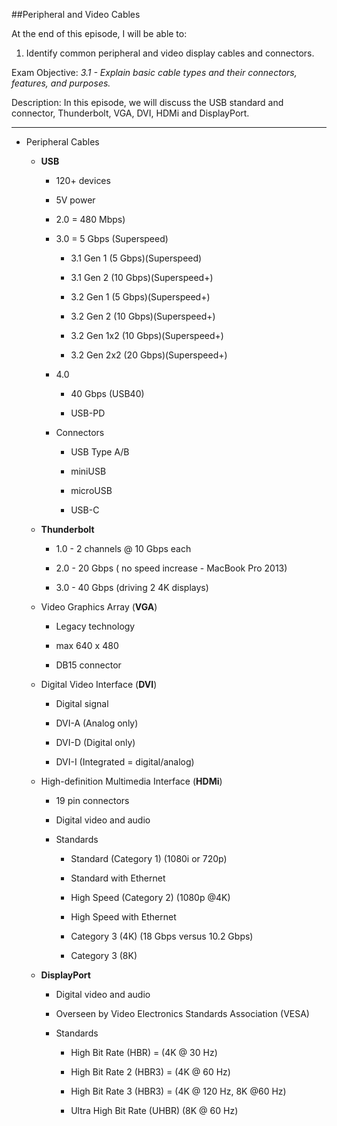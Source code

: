 ##Peripheral and Video Cables



At the end of this episode, I will be able to:



1. Identify common peripheral and video display cables and connectors.



Exam Objective: *3.1 - Explain basic cable types and their connectors, features, and purposes.*



Description: In this episode, we will discuss the USB standard and connector, Thunderbolt, VGA, DVI, HDMi and DisplayPort.





------------------------------------------------



* Peripheral Cables

	+ **USB**

		- 120+ devices

		- 5V power

		- 2.0 = 480 Mbps)

		- 3.0 = 5 Gbps \(Superspeed\)

            * 3.1 Gen 1 \(5 Gbps)\(Superspeed\)

            * 3.1 Gen 2 \(10 Gbps\)\(Superspeed+\)

            * 3.2 Gen 1 \(5 Gbps\)\(Superspeed+\)

            * 3.2 Gen 2 \(10 Gbps\)\(Superspeed+\)

            * 3.2 Gen 1x2 \(10 Gbps\)\(Superspeed+\)

            * 3.2 Gen 2x2 \(20 Gbps\)\(Superspeed+\)

		- 4.0

			* 40 Gbps \(USB40\)

			* USB-PD

		- Connectors

			* USB Type A/B

			* miniUSB

			* microUSB

			* USB-C

	+ **Thunderbolt**

		- 1.0 - 2 channels @ 10 Gbps each

		- 2.0 - 20 Gbps \( no speed increase - MacBook Pro 2013\)

		- 3.0 - 40 Gbps \(driving 2 4K displays\)

	+ Video Graphics Array \(**VGA**\)

		- Legacy technology

		- max 640 x 480

		- DB15 connector

	+ Digital Video Interface \(**DVI**\)

		- Digital signal

		- DVI-A \(Analog only\)

		- DVI-D \(Digital only\)

		- DVI-I \(Integrated = digital/analog\)

	+ High-definition Multimedia Interface \(**HDMi**\)

		- 19 pin connectors

		- Digital video and audio

		- Standards

			* Standard \(Category 1\) \(1080i or 720p\)

			* Standard with Ethernet

			* High Speed \(Category 2\) \(1080p @4K\)

			* High Speed with Ethernet

			* Category 3 \(4K\) \(18 Gbps versus 10.2 Gbps\)

			* Category 3 \(8K\)

	+ **DisplayPort**

		- Digital video and audio

		- Overseen by Video Electronics Standards Association \(VESA\)

		- Standards

			* High Bit Rate \(HBR\) = \(4K @ 30 Hz\)

			* High Bit Rate 2 \(HBR3\) = \(4K @ 60 Hz\)

			* High Bit Rate 3 \(HBR3\) = \(4K @ 120 Hz, 8K @60 Hz\)

			* Ultra High Bit Rate \(UHBR\) \(8K @ 60 Hz\)
